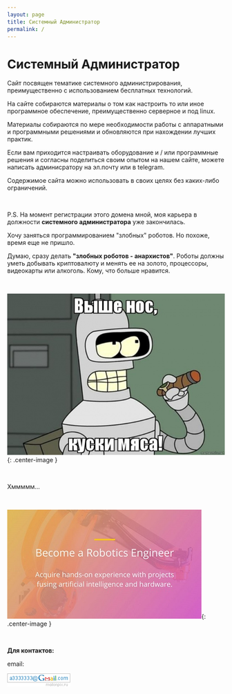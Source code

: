 ```yaml
---
layout: page
title: Системный Администратор
permalink: /
---
```


# Системный Администратор

Сайт посвящен тематике системного администрирования, преимущественно с использованием бесплатных технологий.

На сайте собираются материалы о том как настроить то или иное программное обеспечение, преимущественно серверное и под linux.

Материалы собираются по мере необходимости работы с аппаратными и программными решениями и обновляются при нахождении лучших практик.

Если вам приходится настраивать оборудование и / или программные решения и согласны поделиться своим опытом на нашем сайте, можете написать админисратору на эл.почту или в telegram.

Содержимое сайта можно использовать в своих целях без каких-либо ограничений.

<br/>

P.S. На момент регистрации этого домена мной, моя карьера в должности **системного администратора** уже закончилась.

Хочу заняться программированием "злобных" роботов. Но похоже, время еще не пришло.

Думаю, сразу делать **"злобных роботов - анархистов"**. Роботы должны уметь добывать криптовалюту и менять ее на золото, процессоры, видеокарты или алкоголь. Кому, что больше нравится.

<br/>

![Злобный робот bender](/img/bender.jpg "Злобный робот bender"){: .center-image }

<br/>

Хммммм...

<br/>

![Robotics Software Engineer](/img/robotics-software-engineer-nanodegree.jpg "Robotics Software Engineer"){: .center-image }

<br/>

**Для контактов:**

email:  

![Marley](/img/a3333333mail.gif "Marley")

